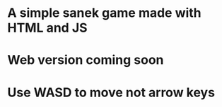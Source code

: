 # A simple sanek game made with HTML and JS
# Web version coming soon
# Use WASD to move not arrow keys

